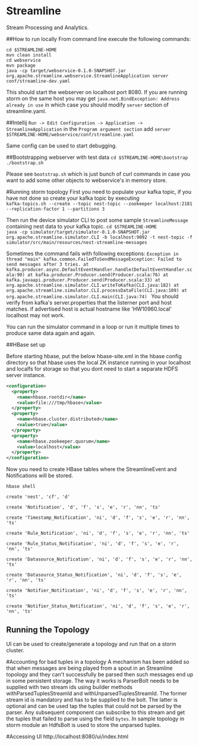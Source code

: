 # Streamline
Stream Processing and Analytics.

##How to run locally
From command line execute the following commands:

`cd $STREAMLINE-HOME`  
`mvn clean install`  
`cd webservice`  
`mvn package`  
`java -cp target/webservice-0.1.0-SNAPSHOT.jar org.apache.streamline.webservice.StreamlineApplication server conf/streamline-dev.yaml`

This should start the webserver on localhost port 8080. If you are running storm on the same host you may get 
`java.net.BindException: Address already in use` in which case you should modify `server` section of streamline.yaml.

##Intellij
`Run -> Edit Configuration -> Application -> StreamlineApplication` in the `Program argument section` add `server $STREAMLINE-HOME/webservice/conf/streamline.yaml`

Same config can be used to start debugging.

##Bootstrapping webserver with test data
`cd $STREAMLINE-HOME\bootstrap`
`./bootstrap.sh`

Please see `bootstrap.sh` which is just bunch of curl commands in case you want to add some other objects to webservice's in memory store.

#Running storm topology
First you need to populate your kafka topic, if you have not done so create your kafka topic by executing    
`kafka-topics.sh --create --topic nest-topic --zookeeper localhost:2181 --replication-factor 1 --partitions 3`  

Then run the device simulator CLI to post some sample `StreamlineMessage` containing nest data to your kafka topic.
`cd $STREAMLINE-HOME`  
`java -cp simulator/target/simulator-0.1.0-SNAPSHOT.jar org.apache.streamline.simulator.CLI -b localhost:9092 -t nest-topic -f simulator/src/main/resources/nest-streamline-messages`

Sometimes the command fails with following exceptions:
`Exception in thread "main" kafka.common.FailedToSendMessageException: Failed to send messages after 3 tries.
    at kafka.producer.async.DefaultEventHandler.handle(DefaultEventHandler.scala:90)
	at kafka.producer.Producer.send(Producer.scala:76)
	at kafka.javaapi.producer.Producer.send(Producer.scala:33)
	at org.apache.streamline.simulator.CLI.writeToKafka(CLI.java:182)
	at org.apache.streamline.simulator.CLI.processDataFile(CLI.java:109)
	at org.apache.streamline.simulator.CLI.main(CLI.java:74)
`
You should verify from kafka's server.properties that the listerner port and host matches. if advertised host is actual hostname like 'HW10960.local' localhost may not work.

You can run the simulator command in a loop or run it multiple times to produce same data again and again.

##HBase set up

Before starting hbase, put the below hbase-site.xml in the hbase config directory so that hbase uses the local ZK instance running in your localhost and localfs for storage so that you dont need to start a separate HDFS server instance.

```xml
<configuration>
  <property>
    <name>hbase.rootdir</name>
    <value>file:///tmp/hbase</value>
  </property>
  <property>
    <name>hbase.cluster.distributed</name>
    <value>true</value>
  </property>
  <property>
    <name>hbase.zookeeper.quorum</name>
    <value>localhost</value>
  </property>
</configuration>
  ```

Now you need to create HBase tables where the StreamlineEvent and Notifications will be stored.
  
`hbase shell`

`create 'nest', 'cf', 'd'`

`create 'Notification', 'd', 'f', 's', 'e', 'r', 'nn', 'ts'`

`create 'Timestamp_Notification', 'ni', 'd', 'f', 's', 'e', 'r', 'nn', 'ts'`

`create 'Rule_Notification', 'ni', 'd', 'f', 's', 'e', 'r', 'nn', 'ts'`

`create 'Rule_Status_Notification', 'ni', 'd', 'f', 's', 'e', 'r', 'nn', 'ts'`

`create 'Datasource_Notification', 'ni', 'd', 'f', 's', 'e', 'r', 'nn', 'ts'`

`create 'Datasource_Status_Notification', 'ni', 'd', 'f', 's', 'e', 'r', 'nn', 'ts'`

`create 'Notifier_Notification', 'ni', 'd', 'f', 's', 'e', 'r', 'nn', 'ts'`

`create 'Notifier_Status_Notification', 'ni', 'd', 'f', 's', 'e', 'r', 'nn', 'ts'`


## Running the Topology
UI can be used to create/generate a topology and run that on a storm cluster.

#Accounting for bad tuples in a topology
A mechanism has been added so that when messages are being played from a 
spout in an Streamline topology and they can't successfully be parsed then such 
messages end up in some persistent storage. The way it works is ParserBolt 
needs to be supplied with two stream ids using builder methods 
withParsedTuplesStreamId and withUnparsedTuplesStreamId. The former stream id
is mandatory and has to be supplied to the bolt. The latter is optional and 
can be used tap the tuples that could not be parsed by the parser. Any 
subsequent component can subscribe to this stream and get the tuples that 
failed to parse using the field `bytes`. In sample topology in storm module 
an HdfsBolt is used to store the unparsed tuples.


#Accessing UI
http://localhost:8080/ui/index.html



